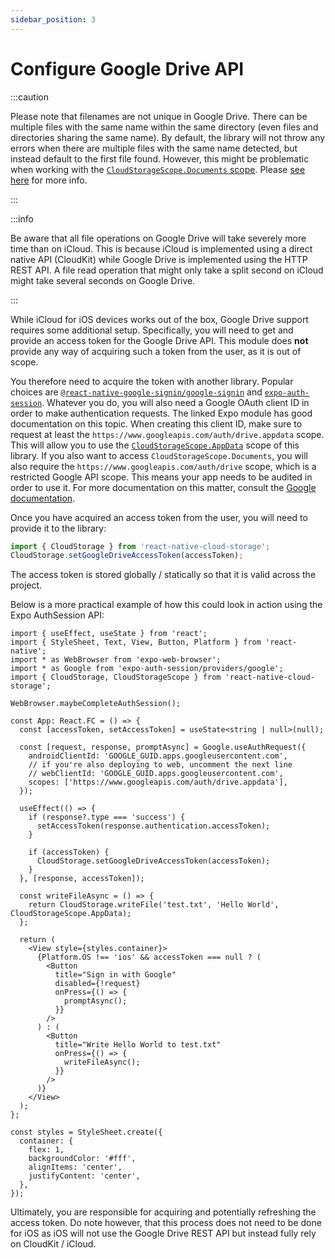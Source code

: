 ```yaml
---
sidebar_position: 3
---
```


# Configure Google Drive API

:::caution

Please note that filenames are not unique in Google Drive. There can be multiple files with the same name within the same directory (even files and directories sharing the same name). By default, the library will not throw any errors when there are multiple files with the same name detected, but instead default to the first file found. However, this might be problematic when working with the [`CloudStorageScope.Documents` scope](../api/enums/CloudStorageScope). Please [see here](../guides/google-drive-files-same-name) for more info.

:::

:::info

Be aware that all file operations on Google Drive will take severely more time than on iCloud. This is because iCloud is implemented using a direct native API (CloudKit) while Google Drive is implemented using the HTTP REST API. A file read operation that might only take a split second on iCloud might take several seconds on Google Drive.

:::

While iCloud for iOS devices works out of the box, Google Drive support requires some additional setup. Specifically, you will need to get and provide an access token for the Google Drive API. This module does **not** provide any way of acquiring such a token from the user, as it is out of scope.

You therefore need to acquire the token with another library. Popular choices are [`@react-native-google-signin/google-signin`](https://github.com/react-native-google-signin/google-signin) and [`expo-auth-session`](https://docs.expo.dev/guides/google-authentication/). Whatever you do, you will also need a Google OAuth client ID in order to make authentication requests. The linked Expo module has good documentation on this topic. When creating this client ID, make sure to request at least the `https://www.googleapis.com/auth/drive.appdata` scope. This will allow you to use the [`CloudStorageScope.AppData`](../api/enums/CloudStorageScope) scope of this library. If you also want to access `CloudStorageScope.Documents`, you will also require the `https://www.googleapis.com/auth/drive` scope, which is a restricted Google API scope. This means your app needs to be audited in order to use it. For more documentation on this matter, consult the [Google documentation](https://developers.google.com/identity/protocols/oauth2/production-readiness/restricted-scope-verification).

Once you have acquired an access token from the user, you will need to provide it to the library:

```ts
import { CloudStorage } from 'react-native-cloud-storage';
CloudStorage.setGoogleDriveAccessToken(accessToken);
```

The access token is stored globally / statically so that it is valid across the project.

Below is a more practical example of how this could look in action using the Expo AuthSession API:

```tsx
import { useEffect, useState } from 'react';
import { StyleSheet, Text, View, Button, Platform } from 'react-native';
import * as WebBrowser from 'expo-web-browser';
import * as Google from 'expo-auth-session/providers/google';
import { CloudStorage, CloudStorageScope } from 'react-native-cloud-storage';

WebBrowser.maybeCompleteAuthSession();

const App: React.FC = () => {
  const [accessToken, setAccessToken] = useState<string | null>(null);

  const [request, response, promptAsync] = Google.useAuthRequest({
    androidClientId: 'GOOGLE_GUID.apps.googleusercontent.com',
    // if you're also deploying to web, uncomment the next line
    // webClientId: 'GOOGLE_GUID.apps.googleusercontent.com',
    scopes: ['https://www.googleapis.com/auth/drive.appdata'],
  });

  useEffect(() => {
    if (response?.type === 'success') {
      setAccessToken(response.authentication.accessToken);
    }

    if (accessToken) {
      CloudStorage.setGoogleDriveAccessToken(accessToken);
    }
  }, [response, accessToken]);

  const writeFileAsync = () => {
    return CloudStorage.writeFile('test.txt', 'Hello World', CloudStorageScope.AppData);
  };

  return (
    <View style={styles.container}>
      {Platform.OS !== 'ios' && accessToken === null ? (
        <Button
          title="Sign in with Google"
          disabled={!request}
          onPress={() => {
            promptAsync();
          }}
        />
      ) : (
        <Button
          title="Write Hello World to test.txt"
          onPress={() => {
            writeFileAsync();
          }}
        />
      )}
    </View>
  );
};

const styles = StyleSheet.create({
  container: {
    flex: 1,
    backgroundColor: '#fff',
    alignItems: 'center',
    justifyContent: 'center',
  },
});
```

Ultimately, you are responsible for acquiring and potentially refreshing the access token. Do note however, that this process does not need to be done for iOS as iOS will not use the Google Drive REST API but instead fully rely on CloudKit / iCloud.
